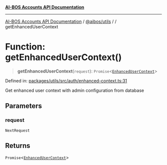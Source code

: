 [**AI-BOS Accounts API Documentation**](../../../README.md)

***

[AI-BOS Accounts API Documentation](../../../README.md) / [@aibos/utils](../README.md) / [](../README.md) / getEnhancedUserContext

# Function: getEnhancedUserContext()

> **getEnhancedUserContext**(`request`): `Promise`\<[`EnhancedUserContext`](../interfaces/EnhancedUserContext.md)\>

Defined in: [packages/utils/src/auth/enhanced-context.ts:31](https://github.com/pohlai88/accounts/blob/48103fb36d28b2b9bfb33472b6de2f719773cde9/packages/utils/src/auth/enhanced-context.ts#L31)

Get enhanced user context with admin configuration from database

## Parameters

### request

`NextRequest`

## Returns

`Promise`\<[`EnhancedUserContext`](../interfaces/EnhancedUserContext.md)\>
